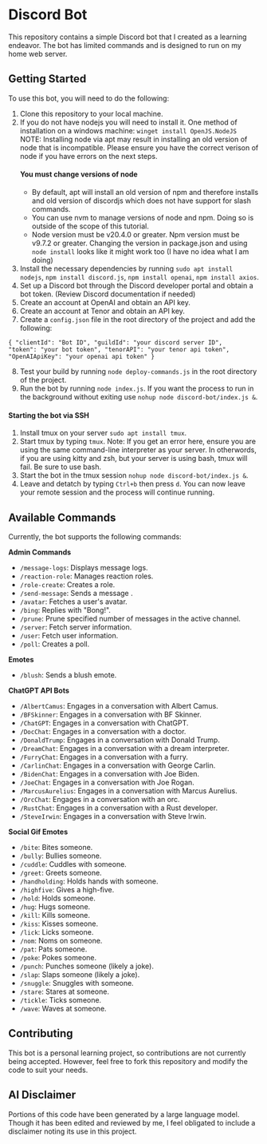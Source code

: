 # Discord Bot

This repository contains a simple Discord bot that I created as a learning endeavor. The bot has limited commands and is designed to run on my home web server.

## Getting Started

To use this bot, you will need to do the following:

1. Clone this repository to your local machine.
2. If you do not have nodejs you will need to install it. One method of installation on a windows machine: `winget install OpenJS.NodeJS`
   NOTE: Installing node via apt may result in installing an old version of node that is incompatible. Please ensure you have the correct verison of node if you have errors on the next steps.
   #### You must change versions of node
   - By default, apt will install an old version of npm and therefore installs and old version of discordjs which does not have support for slash commands.
   - You can use nvm to manage versions of node and npm. Doing so is outside of the scope of this tutorial.
   - Node version must be v20.4.0 or greater. Npm version must be v9.7.2 or greater.
     Changing the version in package.json and using `node install` looks like it might work too (I have no idea what I am doing)
4. Install the necessary dependencies by running `sudo apt install nodejs`, `npm install discord.js`, `npm install openai`, `npm install axios`. 
5. Set up a Discord bot through the Discord developer portal and obtain a bot token. (Review Discord documentation if needed)
6. Create an account at OpenAI and obtain an API key.
7. Create an account at Tenor and obtain an API key.
8. Create a `config.json` file in the root directory of the project and add the following:

  
<code>{
    "clientId": "Bot ID",
    "guildId": "your discord server ID",
    "token": "your bot token",
    "tenorAPI": "your tenor api token",
    "OpenAIApiKey": "your openai api token"
      }</code>
  
8. Test your build by running `node deploy-commands.js` in the root directory of the project. 
9. Run the bot by running `node index.js`. If you want the process to run in the background without exiting use `nohup node discord-bot/index.js &`.
#### Starting the bot via SSH
1. Install tmux on your server `sudo apt install tmux`.
2. Start tmux by typing `tmux`.
   Note: If you get an error here, ensure you are using the same command-line interpreter as your server. In otherwords, if you are using kitty and zsh, but your server is using bash, tmux will fail. Be sure to use bash.
3. Start the bot in the tmux session `nohup node discord-bot/index.js &`.
4. Leave and detatch by typing `Ctrl+b` then press `d`.
   You can now leave your remote session and the process will continue running.
   
## Available Commands

Currently, the bot supports the following commands:

**Admin Commands**

- `/message-logs`: Displays message logs.
- `/reaction-role`: Manages reaction roles.
- `/role-create`: Creates a role.
- `/send-message`: Sends a message .
- `/avatar`: Fetches a user's avatar.
- `/bing`: Replies with "Bong!".
- `/prune`: Prune specified number of messages in the active channel.
- `/server`: Fetch server information.
- `/user`: Fetch user information.
- `/poll`: Creates a poll.

**Emotes**

- `/blush`: Sends a blush emote.

**ChatGPT API Bots**

- `/AlbertCamus`: Engages in a conversation with Albert Camus.
- `/BFSkinner`: Engages in a conversation with BF Skinner.
- `/ChatGPT`: Engages in a conversation with ChatGPT.
- `/DocChat`: Engages in a conversation with a doctor.
- `/DonaldTrump`: Engages in a conversation with Donald Trump.
- `/DreamChat`: Engages in a conversation with a dream interpreter.
- `/FurryChat`: Engages in a conversation with a furry.
- `/CarlinChat`: Engages in a conversation with George Carlin.
- `/BidenChat`: Engages in a conversation with Joe Biden.
- `/JoeChat`: Engages in a conversation with Joe Rogan.
- `/MarcusAurelius`: Engages in a conversation with Marcus Aurelius.
- `/OrcChat`: Engages in a conversation with an orc.
- `/RustChat`: Engages in a conversation with a Rust developer.
- `/SteveIrwin`: Engages in a conversation with Steve Irwin.

**Social Gif Emotes**

- `/bite`: Bites someone.
- `/bully`: Bullies someone.
- `/cuddle`: Cuddles with someone.
- `/greet`: Greets someone.
- `/handholding`: Holds hands with someone.
- `/highfive`: Gives a high-five.
- `/hold`: Holds someone.
- `/hug`: Hugs someone.
- `/kill`: Kills someone.
- `/kiss`: Kisses someone.
- `/lick`: Licks someone.
- `/nom`: Noms on someone.
- `/pat`: Pats someone.
- `/poke`: Pokes someone.
- `/punch`: Punches someone (likely a joke).
- `/slap`: Slaps someone (likely a joke).
- `/snuggle`: Snuggles with someone.
- `/stare`: Stares at someone.
- `/tickle`: Ticks someone.
- `/wave`: Waves at someone.


## Contributing

This bot is a personal learning project, so contributions are not currently being accepted. However, feel free to fork this repository and modify the code to suit your needs.

## AI Disclaimer 
Portions of this code have been generated by a large language model. Though it has been edited and reviewed by me, I feel obligated to include a disclaimer noting its use in this project.
